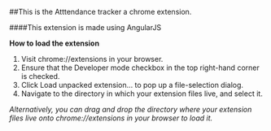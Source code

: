 ##This is the Atttendance tracker a chrome extension.

####This extension is made using AngularJS

**How to load the extension**
1) Visit chrome://extensions in your browser.
2) Ensure that the Developer mode checkbox in the top right-hand corner is checked. 
3) Click Load unpacked extension… to pop up a file-selection dialog. 
4) Navigate to the directory in which your extension files live, and select it.

*Alternatively, you can drag and drop the directory where your extension files live onto chrome://extensions in your browser to load it.*